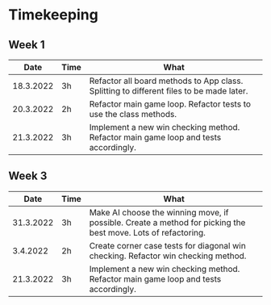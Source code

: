 # Timekeeping

## Week 1

| Date      | Time | What                                                                                    |
|-----------|------|-----------------------------------------------------------------------------------------|
| 18.3.2022 | 3h   | Refactor all board methods to App class. Splitting to different files to be made later. |
| 20.3.2022 | 2h   | Refactor main game loop. Refactor tests to use the class methods.                       |
| 21.3.2022 | 3h   | Implement a new win checking method. Refactor main game loop and tests accordingly.     |


## Week 3

| Date      | Time | What                                                                                                          |
|-----------|------|---------------------------------------------------------------------------------------------------------------|
| 31.3.2022 | 3h   | Make AI choose the winning move, if possible. Create a method for picking the best move. Lots of refactoring. |
| 3.4.2022  | 2h   | Create corner case tests for diagonal win checking. Refactor win checking method.                             |
| 21.3.2022 | 3h   | Implement a new win checking method. Refactor main game loop and tests accordingly.                           |

